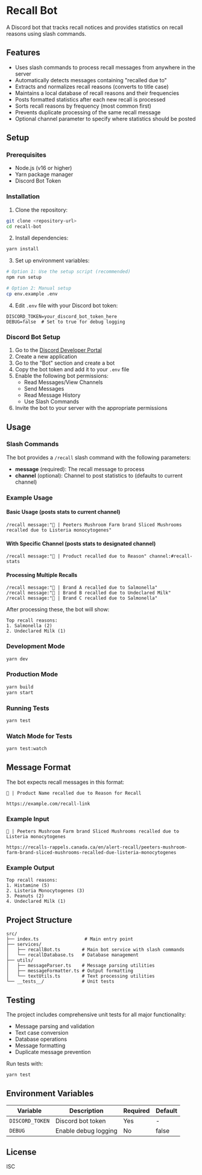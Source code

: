 # Recall Bot

A Discord bot that tracks recall notices and provides statistics on recall reasons using slash commands.

## Features

- Uses slash commands to process recall messages from anywhere in the server
- Automatically detects messages containing "recalled due to"
- Extracts and normalizes recall reasons (converts to title case)
- Maintains a local database of recall reasons and their frequencies
- Posts formatted statistics after each new recall is processed
- Sorts recall reasons by frequency (most common first)
- Prevents duplicate processing of the same recall message
- Optional channel parameter to specify where statistics should be posted

## Setup

### Prerequisites

- Node.js (v16 or higher)
- Yarn package manager
- Discord Bot Token

### Installation

1. Clone the repository:
```bash
git clone <repository-url>
cd recall-bot
```

2. Install dependencies:
```bash
yarn install
```

3. Set up environment variables:
```bash
# Option 1: Use the setup script (recommended)
npm run setup

# Option 2: Manual setup
cp env.example .env
```

4. Edit `.env` file with your Discord bot token:
```
DISCORD_TOKEN=your_discord_bot_token_here
DEBUG=false  # Set to true for debug logging
```

### Discord Bot Setup

1. Go to the [Discord Developer Portal](https://discord.com/developers/applications)
2. Create a new application
3. Go to the "Bot" section and create a bot
4. Copy the bot token and add it to your `.env` file
5. Enable the following bot permissions:
   - Read Messages/View Channels
   - Send Messages
   - Read Message History
   - Use Slash Commands
6. Invite the bot to your server with the appropriate permissions

## Usage

### Slash Commands

The bot provides a `/recall` slash command with the following parameters:

- **message** (required): The recall message to process
- **channel** (optional): Channel to post statistics to (defaults to current channel)

### Example Usage

#### Basic Usage (posts stats to current channel)
```
/recall message:"📰 | Peeters Mushroom Farm brand Sliced Mushrooms recalled due to Listeria monocytogenes"
```

#### With Specific Channel (posts stats to designated channel)
```
/recall message:"📰 | Product recalled due to Reason" channel:#recall-stats
```

#### Processing Multiple Recalls
```
/recall message:"📰 | Brand A recalled due to Salmonella"
/recall message:"📰 | Brand B recalled due to Undeclared Milk"
/recall message:"📰 | Brand C recalled due to Salmonella"
```

After processing these, the bot will show:
```
Top recall reasons:
1. Salmonella (2)
2. Undeclared Milk (1)
```

### Development Mode
```bash
yarn dev
```

### Production Mode
```bash
yarn build
yarn start
```

### Running Tests
```bash
yarn test
```

### Watch Mode for Tests
```bash
yarn test:watch
```

## Message Format

The bot expects recall messages in this format:
```
📰 | Product Name recalled due to Reason for Recall

https://example.com/recall-link
```

### Example Input
```
📰 | Peeters Mushroom Farm brand Sliced Mushrooms recalled due to Listeria monocytogenes

https://recalls-rappels.canada.ca/en/alert-recall/peeters-mushroom-farm-brand-sliced-mushrooms-recalled-due-listeria-monocytogenes
```

### Example Output
```
Top recall reasons:
1. Histamine (5)
2. Listeria Monocytogenes (3)
3. Peanuts (2)
4. Undeclared Milk (1)
```

## Project Structure

```
src/
├── index.ts                 # Main entry point
├── services/
│   ├── recallBot.ts        # Main bot service with slash commands
│   └── recallDatabase.ts   # Database management
├── utils/
│   ├── messageParser.ts    # Message parsing utilities
│   ├── messageFormatter.ts # Output formatting
│   └── textUtils.ts        # Text processing utilities
└── __tests__/              # Unit tests
```

## Testing

The project includes comprehensive unit tests for all major functionality:

- Message parsing and validation
- Text case conversion
- Database operations
- Message formatting
- Duplicate message prevention

Run tests with:
```bash
yarn test
```

## Environment Variables

| Variable | Description | Required | Default |
|----------|-------------|----------|---------|
| `DISCORD_TOKEN` | Discord bot token | Yes | - |
| `DEBUG` | Enable debug logging | No | false |

## License

ISC 